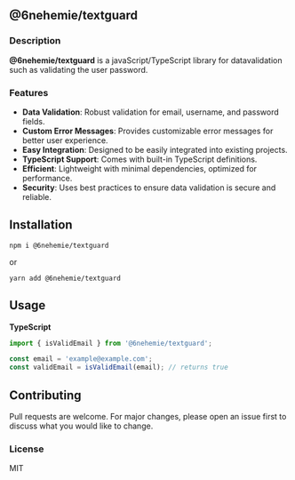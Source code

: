 ## @6nehemie/textguard

### Description

**@6nehemie/textguard** is a javaScript/TypeScript library for datavalidation such as validating the user password.

### Features

- **Data Validation**: Robust validation for email, username, and password fields.
- **Custom Error Messages**: Provides customizable error messages for better user experience.
- **Easy Integration**: Designed to be easily integrated into existing projects.
- **TypeScript Support**: Comes with built-in TypeScript definitions.
- **Efficient**: Lightweight with minimal dependencies, optimized for performance.
- **Security**: Uses best practices to ensure data validation is secure and reliable.

## Installation

```linux
npm i @6nehemie/textguard
```

or

```linux
yarn add @6nehemie/textguard
```

## Usage

**TypeScript**

```typescript
import { isValidEmail } from '@6nehemie/textguard';

const email = 'example@example.com';
const validEmail = isValidEmail(email); // returns true
```

## Contributing

Pull requests are welcome. For major changes, please open an issue first to discuss what you would like to change.

### License

MIT

